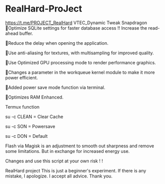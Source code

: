 # RealHard-ProJect
https://t.me/PROJECT_RealHard
VTEC_Dynamic Tweak Snapdragon 🔸Optimize SQLite settings for faster database access !! Increase the read-ahead buffer.

🔸Reduce the delay when opening the application.

🔸Use anti-aliasing for textures, with multisampling for improved quality.

🔸Use Optimized GPU processing mode to render performance graphics.

🔸Changes a parameter in the workqueue kernel module to make it more power efficient.

🔸Added power save mode function via terminal.

🔸Optimizes RAM Enhanced.

Termux function

su -c CLEAN = Clear Cache

su -c SON = Powersave

su -c DON = Default

Flash via Magisk is an adjustment to smooth out sharpness and remove some limitations.  But in exchange for increased energy use.

Changes and use this script at your own risk ! !

RealHard project This is just a beginner's experiment. If there is any mistake, I apologize. I accept all advice. Thank you.
